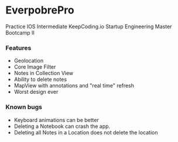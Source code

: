 # EverpobrePro
Practice IOS Intermediate KeepCoding.io Startup Engineering Master Bootcamp II

### Features
- Geolocation
- Core Image Filter
- Notes in Collection View
- Ability to delete notes
- MapView with annotations and "real time" refresh
- Worst design ever

### Known bugs
- Keyboard animations can be better
- Deleting a Notebook can crash the app.
- Deleting all Notes in a Location does not delete the location
